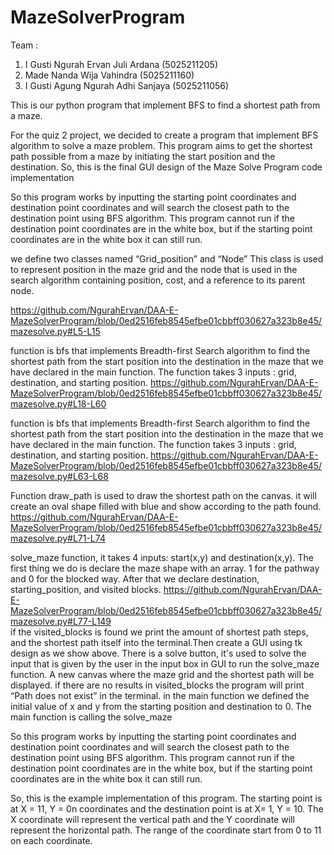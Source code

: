 # MazeSolverProgram
Team : 
1. I Gusti Ngurah Ervan Juli Ardana (5025211205) 
2. Made Nanda Wija Vahindra (5025211160)
3. I Gusti Agung Ngurah Adhi Sanjaya (5025211056)

This is our python program that implement BFS to find a shortest path from a maze.

For the quiz 2 project, we decided to create a program that implement BFS
algorithm to solve a maze problem. This program aims to get the shortest path
possible from a maze by initiating the start position and the destination.
So, this is the final GUI design of the Maze Solve Program code implementation

So this program works by inputting the starting point coordinates and destination
point coordinates and will search the closest path to the destination point using
BFS algorithm. This program cannot run if the destination point coordinates are in
the white box, but if the starting point coordinates are in the white box it can still
run.

we define two classes named “Grid_position” and “Node”
This class is used to represent position in the maze grid and the node that
is used in the search algorithm containing position, cost, and a reference
to its parent node.

https://github.com/NgurahErvan/DAA-E-MazeSolverProgram/blob/0ed2516feb8545efbe01cbbff030627a323b8e45/mazesolve.py#L5-L15

function is bfs that implements Breadth-first Search algorithm to
find the shortest path from the start position into the destination in the
maze that we have declared in the main function. The function takes 3
inputs : grid, destination, and starting position.
https://github.com/NgurahErvan/DAA-E-MazeSolverProgram/blob/0ed2516feb8545efbe01cbbff030627a323b8e45/mazesolve.py#L18-L60  

function is bfs that implements Breadth-first Search algorithm to
find the shortest path from the start position into the destination in the
maze that we have declared in the main function. The function takes 3
inputs : grid, destination, and starting position.
https://github.com/NgurahErvan/DAA-E-MazeSolverProgram/blob/0ed2516feb8545efbe01cbbff030627a323b8e45/mazesolve.py#L63-L68 

Function draw_path is used to draw the shortest path on the canvas. it will
create an oval shape filled with blue and show according to the path found.
https://github.com/NgurahErvan/DAA-E-MazeSolverProgram/blob/0ed2516feb8545efbe01cbbff030627a323b8e45/mazesolve.py#L71-L74 

solve_maze function, it takes 4 inputs: start(x,y) and destination(x,y).
The first thing we do is declare the maze shape with an array. 1 for the
pathway and 0 for the blocked way. After that we declare destination,
starting_position, and visited blocks.
https://github.com/NgurahErvan/DAA-E-MazeSolverProgram/blob/0ed2516feb8545efbe01cbbff030627a323b8e45/mazesolve.py#L77-L149  
if the visited_blocks is found we print the amount of shortest path steps,
and the shortest path itself into the terminal.Then create a GUI using tk design as we show above. 
There is a solve button, it's used to solve the input that is given by the user
in the input box in GUI to run the solve_maze function. A new canvas
where the maze grid and the shortest path will be displayed. if there are no results in visited_blocks the program will print “Path does
not exist” in the terminal.
in the main function we defined the initial value of x and y from the starting
position and destination to 0. The main function is calling the solve_maze  
 
So this program works by inputting the starting point coordinates and destination
point coordinates and will search the closest path to the destination point using
BFS algorithm. This program cannot run if the destination point coordinates are in
the white box, but if the starting point coordinates are in the white box it can still
run.
  
So, this is the example implementation of this program. The starting point is at X
= 11, Y = 0n coordinates and the destination point is at X= 1, Y = 10. The X
coordinate will represent the vertical path and the Y coordinate will represent the
horizontal path. The range of the coordinate start from 0 to 11 on each
coordinate.


